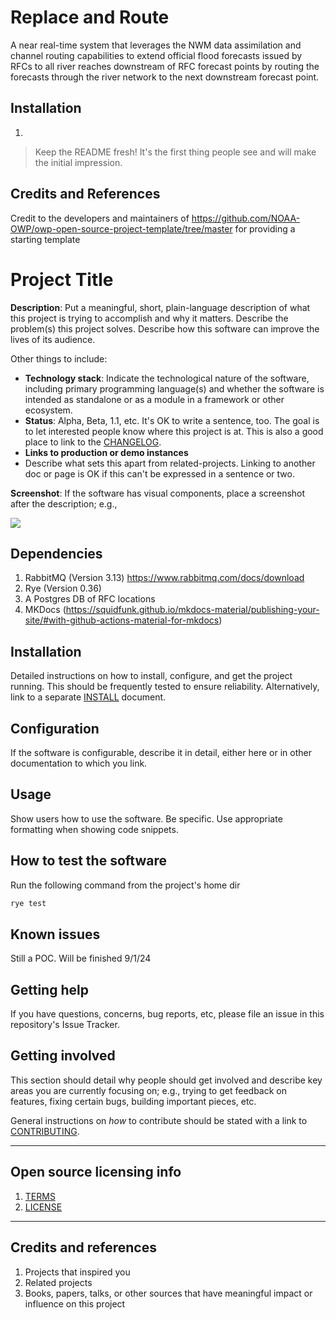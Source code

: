 # Replace and Route

A near real-time system that leverages the NWM data assimilation and channel routing capabilities to extend official flood forecasts issued by RFCs to all river reaches downstream of RFC forecast points by routing the forecasts through the river network to the next downstream forecast point. 




## Installation

1. 

> Keep the README fresh! It's the first thing people see and will make the initial impression.

## Credits and References

Credit to the developers and maintainers of https://github.com/NOAA-OWP/owp-open-source-project-template/tree/master for providing a starting template

# Project Title

**Description**:  Put a meaningful, short, plain-language description of what
this project is trying to accomplish and why it matters.
Describe the problem(s) this project solves.
Describe how this software can improve the lives of its audience.

Other things to include:

  - **Technology stack**: Indicate the technological nature of the software, including primary programming language(s) and whether the software is intended as standalone or as a module in a framework or other ecosystem.
  - **Status**:  Alpha, Beta, 1.1, etc. It's OK to write a sentence, too. The goal is to let interested people know where this project is at. This is also a good place to link to the [CHANGELOG](CHANGELOG.md).
  - **Links to production or demo instances**
  - Describe what sets this apart from related-projects. Linking to another doc or page is OK if this can't be expressed in a sentence or two.


**Screenshot**: If the software has visual components, place a screenshot after the description; e.g.,

![](https://raw.githubusercontent.com/NOAA-OWP/owp-open-source-project-template/master/doc/Screenshot.png)


## Dependencies

1. RabbitMQ (Version 3.13) https://www.rabbitmq.com/docs/download
2. Rye (Version 0.36)
3. A Postgres DB of RFC locations
4. MKDocs (https://squidfunk.github.io/mkdocs-material/publishing-your-site/#with-github-actions-material-for-mkdocs)

## Installation

Detailed instructions on how to install, configure, and get the project running.
This should be frequently tested to ensure reliability. Alternatively, link to
a separate [INSTALL](INSTALL.md) document.

## Configuration

If the software is configurable, describe it in detail, either here or in other documentation to which you link.

## Usage

Show users how to use the software.
Be specific.
Use appropriate formatting when showing code snippets.

## How to test the software

Run the following command from the project's home dir
```sh
rye test
```

## Known issues

Still a POC. Will be finished 9/1/24

## Getting help

If you have questions, concerns, bug reports, etc, please file an issue in this repository's Issue Tracker.

## Getting involved

This section should detail why people should get involved and describe key areas you are
currently focusing on; e.g., trying to get feedback on features, fixing certain bugs, building
important pieces, etc.

General instructions on _how_ to contribute should be stated with a link to [CONTRIBUTING](CONTRIBUTING.md).


----

## Open source licensing info
1. [TERMS](TERMS.md)
2. [LICENSE](LICENSE)


----

## Credits and references

1. Projects that inspired you
2. Related projects
3. Books, papers, talks, or other sources that have meaningful impact or influence on this project
